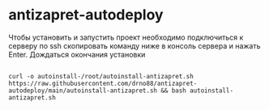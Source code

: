 # antizapret-autodeploy
Чтобы установить и запустить проект необходимо
подключиться к серверу по ssh
скопировать команду ниже в консоль сервера и нажать Enter. Дождаться окончания установки

<pre>
<code>
curl -o autoinstall-/root/autoinstall-antizapret.sh https://raw.githubusercontent.com/drno88/antizapret-autodeploy/main/autoinstall-antizapret.sh && bash autoinstall-antizapret.sh
</code>
</pre>

